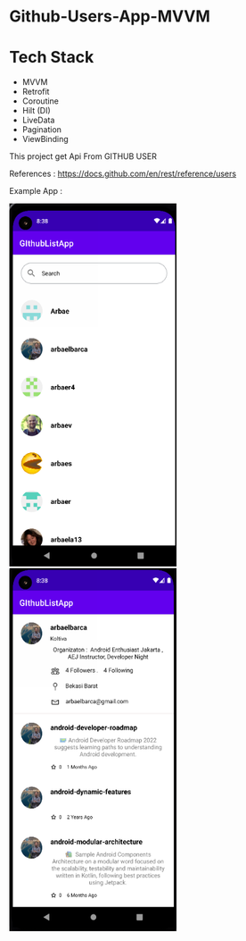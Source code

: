 # Github-Users-App-MVVM

# Tech Stack

- MVVM
- Retrofit
- Coroutine
- Hilt (DI)
- LiveData
- Pagination
- ViewBinding

This project get Api From GITHUB USER

References : https://docs.github.com/en/rest/reference/users

Example App : 

<img src="https://github.com/arbaelbarca/Github-Users-App-MVVM/blob/master/github2.PNG" width="300" height="650">

<img src="https://github.com/arbaelbarca/Github-Users-App-MVVM/blob/master/github3.PNG" width="300" height="650">

